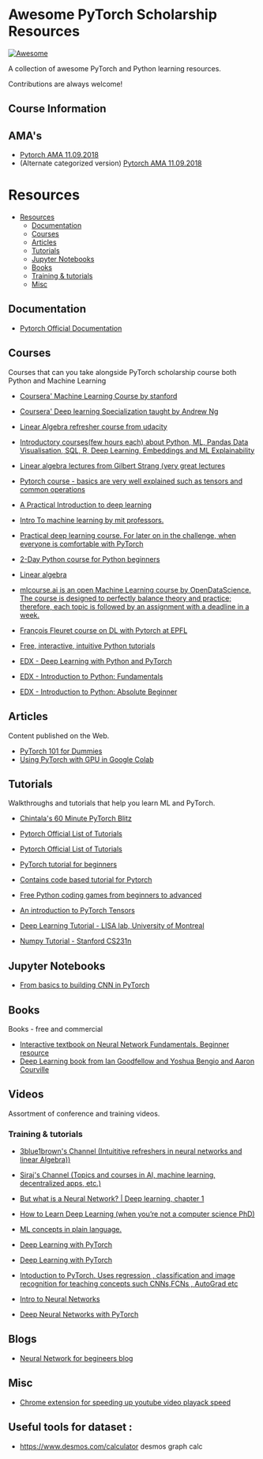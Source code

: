 # Awesome PyTorch Scholarship Resources

[![Awesome](https://cdn.rawgit.com/sindresorhus/awesome/d7305f38d29fed78fa85652e3a63e154dd8e8829/media/badge.svg)](https://github.com/sindresorhus/awesome) 

A collection of awesome PyTorch and Python learning resources.

Contributions are always welcome!

## Course Information

## AMA's
- [Pytorch AMA 11.09.2018](https://docs.google.com/document/d/19ELb_KZI4eIdT6Xj0O9A6xkQfd6kRFwtQ-9xtAGclqA/edit#heading=h.2gazcsgmxkub)
- (Alternate categorized version) [Pytorch AMA 11.09.2018](https://docs.google.com/document/d/1tvq1fq1BoeJ4reKf_WfFhcXhY3sfOazwKoZC6vq3gjk/edit)

# Resources

- [Resources](#resources)
    - [Documentation](#documentation)
    - [Courses](#courses)
    - [Articles](#articles)
    - [Tutorials](#tutorials)
    - [Jupyter Notebooks](#jupyter-notebooks)
    - [Books](#books)
    - [Training & tutorials](#Training&#32;&&#32;tutorials)
    - [Misc](#Misc)


## Documentation

* [Pytorch Official Documentation](https://pytorch.org/docs/stable/index.html)

## Courses

Courses that can you take alongside PyTorch scholarship course both Python and Machine Learning


* [Coursera' Machine Learning Course by stanford](https://www.coursera.org/learn/machine-learning)

* [Coursera' Deep learning Specialization taught by Andrew Ng](https://www.coursera.org/learn/machine-learning)

* [Linear Algebra refresher course from udacity](https://eu.udacity.com/course/linear-algebra-refresher-course--ud953)

* [Introductory courses(few hours each) about Python, ML, Pandas Data Visualisation, SQL, R, Deep Learning, Embeddings and ML Explainability](https://www.kaggle.com/learn/overview)

* [Linear algebra lectures from Gilbert Strang (very great lectures](https://ocw.mit.edu/courses/mathematics/18-06-linear-algebra-spring-2010/video-lectures/)

* [Pytorch course - basics are very well explained such as tensors and common operations](http://deeplizard.com/learn/playlist/PLZbbT5o_s2xrfNyHZsM6ufI0iZENK9xgG)

* [A Practical Introduction to deep learning](https://www.datacamp.com/courses/deep-learning-in-python)

* [Intro To machine learning by mit professors.](https://ocw.mit.edu/courses/electrical-engineering-and-computer-science/6-0002-introduction-to-computational-thinking-and-data-science-fall-2016/lecture-videos/lecture-11-introduction-to-machine-learning/)

* [Practical deep learning course. For later on in the challenge, when everyone is comfortable with PyTorch](https://course-v3.fast.ai/)

* [2-Day Python course for Python beginners](https://developers.google.com/edu/python/)

* [Linear algebra](https://eu.udacity.com/course/linear-algebra-refresher-course--ud953)

* [mlcourse.ai is an open Machine Learning course by OpenDataScience. The course is designed to perfectly balance theory and practice; therefore, each topic is followed by an assignment with a deadline in a week. ](https://mlcourse.ai/)

* [François Fleuret course on DL with Pytorch at EPFL](https://documents.epfl.ch/users/f/fl/fleuret/www/dlc/)

* [Free, interactive, intuitive Python tutorials](https://www.datacamp.com/courses/intro-to-python-for-data-science)

* [EDX - Deep Learning with Python and PyTorch](https://courses.edx.org/courses/course-v1:IBM+DL0110EN+3T2018/course/)

* [EDX - Introduction to Python: Fundamentals](https://courses.edx.org/courses/course-v1:Microsoft+DEV274x+3T2018/course/)

* [EDX - Introduction to Python: Absolute Beginner](https://courses.edx.org/courses/course-v1:Microsoft+DEV236x+3T2018/course/)

## Articles

Content published on the Web.

* [PyTorch 101 for Dummies](https://medium.com/@dassangeet768/pytorch-101-for-dummies-like-me-2adfe3af2e40)
* [Using PyTorch with GPU in Google Colab](https://jovianlin.io/pytorch-with-gpu-in-google-colab/)


## Tutorials

Walkthroughs and tutorials that help you learn ML and PyTorch.


* [Chintala's 60 Minute PyTorch Blitz](https://pytorch.org/tutorials/beginner/deep_learning_60min_blitz.html)

* [Pytorch Official List of Tutorials](https://pytorch.org/tutorials/)

* [Pytorch Official List of Tutorials](https://pytorch.org/tutorials/)

* [PyTorch tutorial for beginners](https://github.com/Lplenka/PyTorch-Tutorial)

* [Contains code based tutorial for Pytorch](https://github.com/AyushExel/DeepTorch)

* [Free Python coding games from beginners to advanced](https://checkio.org/)

* [An introduction to PyTorch Tensors](https://github.com/TheDataSpartan/PyTorch/blob/master/PyTorch%20Tensor%20Notebook.ipynb)

* [Deep Learning Tutorial - LISA lab, University of Montreal](http://deeplearning.net/tutorial/deeplearning.pdf )

* [Numpy Tutorial - Stanford CS231n](https://cs231n.github.io/python-numpy-tutorial)

## Jupyter Notebooks

* [From basics to building CNN in PyTorch ](https://github.com/Lplenka/PyTorch-Tutorial)

## Books

Books - free and commercial

* [Interactive textbook on Neural Network Fundamentals. Beginner resource](http://cs231n.stanford.edu/)
* [Deep Learning book from Ian Goodfellow and Yoshua Bengio and Aaron Courville](https://www.deeplearningbook.org/)

## Videos

Assortment of conference and training videos.

### Training & tutorials

* [3blue1brown's Channel (Intuititive refreshers in neural networks and linear Algebra))](https://www.youtube.com/channel/UCYO_jab_esuFRV4b17AJtAw/playlists)

* [Siraj's Channel (Topics and courses in AI, machine learning, decentralized apps, etc.)](https://www.youtube.com/channel/UCWN3xxRkmTPmbKwht9FuE5A/playlists)

* [But what is a Neural Network? | Deep learning, chapter 1](https://www.youtube.com/watch?v=aircAruvnKk&list=PLZHQObOWTQDNU6R1_67000Dx_ZCJB-3pi)

* [How to Learn Deep Learning (when you’re not a computer science PhD)](https://vimeo.com/214233053)

* [ML concepts in plain language.](https://www.youtube.com/user/joshstarmer)

* [Deep Learning with PyTorch](https://www.youtube.com/watch?v=v5cngxo4mIg&list=PLZbbT5o_s2xrfNyHZsM6ufI0iZENK9xgG)

* [Deep Learning with PyTorch](https://www.youtube.com/watch?v=v5cngxo4mIg&list=PLZbbT5o_s2xrfNyHZsM6ufI0iZENK9xgG)

* [Intoduction to PyTorch. Uses regression , classification and image recognition for teaching concepts such CNNs,FCNs , AutoGrad etc](https://www.youtube.com/playlist?list=PLbMqOoYQ3Mxw1Sl5iAAV4SJmvnAGAhFvK)

* [Intro to Neural Networks](https://www.youtube.com/watch?v=aircAruvnKk)

* [Deep Neural Networks with PyTorch](https://www.youtube.com/watch?v=_H3aw6wkCv0)

## Blogs

* [Neural Network for begineers blog](https://blog.statsbot.co/neural-networks-for-beginners-d99f2235efca)

## Misc

* [Chrome extension for speeding up youtube video playack speed](https://chrome.google.com/webstore/detail/youtube-playback-speed-co/hdannnflhlmdablckfkjpleikpphncik)

## Useful tools for dataset :
* https://www.desmos.com/calculator desmos graph calc

